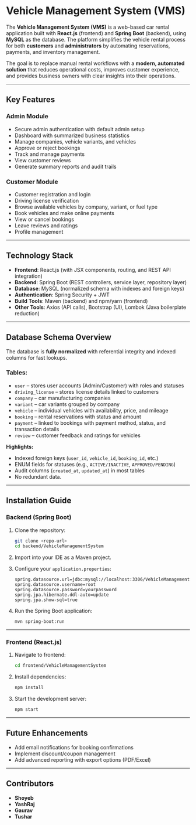 # Vehicle Management System (VMS)

The **Vehicle Management System (VMS)** is a web-based car rental application built with **React.js** (frontend) and **Spring Boot** (backend), using **MySQL** as the database. The platform simplifies the vehicle rental process for both **customers** and **administrators** by automating reservations, payments, and inventory management.

The goal is to replace manual rental workflows with a **modern, automated solution** that reduces operational costs, improves customer experience, and provides business owners with clear insights into their operations.

---

## **Key Features**

### **Admin Module**
* Secure admin authentication with default admin setup  
* Dashboard with summarized business statistics  
* Manage companies, vehicle variants, and vehicles  
* Approve or reject bookings  
* Track and manage payments  
* View customer reviews  
* Generate summary reports and audit trails  

### **Customer Module**
* Customer registration and login  
* Driving license verification  
* Browse available vehicles by company, variant, or fuel type  
* Book vehicles and make online payments  
* View or cancel bookings  
* Leave reviews and ratings  
* Profile management  

---

## **Technology Stack**
* **Frontend**: React.js (with JSX components, routing, and REST API integration)  
* **Backend**: Spring Boot (REST controllers, service layer, repository layer)  
* **Database**: MySQL (normalized schema with indexes and foreign keys)  
* **Authentication**: Spring Security + JWT  
* **Build Tools**: Maven (backend) and npm/yarn (frontend)  
* **Other Tools**: Axios (API calls), Bootstrap (UI), Lombok (Java boilerplate reduction)  

---

## **Database Schema Overview**

The database is **fully normalized** with referential integrity and indexed columns for fast lookups.

### **Tables:**
* `user` – stores user accounts (Admin/Customer) with roles and statuses  
* `driving_license` – stores license details linked to customers  
* `company` – car manufacturing companies  
* `variant` – car variants grouped by company  
* `vehicle` – individual vehicles with availability, price, and mileage  
* `booking` – rental reservations with status and amount  
* `payment` – linked to bookings with payment method, status, and transaction details  
* `review` – customer feedback and ratings for vehicles  

**Highlights:**  
* Indexed foreign keys (`user_id`, `vehicle_id`, `booking_id`, etc.)  
* ENUM fields for statuses (e.g., `ACTIVE/INACTIVE`, `APPROVED/PENDING`)  
* Audit columns (`created_at`, `updated_at`) in most tables  
* No redundant data.

---

## **Installation Guide**

### **Backend (Spring Boot)**  
1. Clone the repository:  
   ```bash
   git clone <repo-url>
   cd backend/VehicleManagementSystem
    ```

2. Import into your IDE as a Maven project.
3. Configure your `application.properties`:

   ```properties
   spring.datasource.url=jdbc:mysql://localhost:3306/VehicleManagementSystem
   spring.datasource.username=root
   spring.datasource.password=yourpassword
   spring.jpa.hibernate.ddl-auto=update
   spring.jpa.show-sql=true
   ```
4. Run the Spring Boot application:

   ```bash
   mvn spring-boot:run
   ```

---

### **Frontend (React.js)**

1. Navigate to frontend:

   ```bash
   cd frontend/VehicleManagementSystem
   ```
2. Install dependencies:

   ```bash
   npm install
   ```
3. Start the development server:

   ```bash
   npm start
   ```

---

## **Future Enhancements**

* Add email notifications for booking confirmations
* Implement discount/coupon management
* Add advanced reporting with export options (PDF/Excel)

---

## **Contributors**

* **Shoyeb**
* **YashRaj**
* **Gaurav**
* **Tushar**

